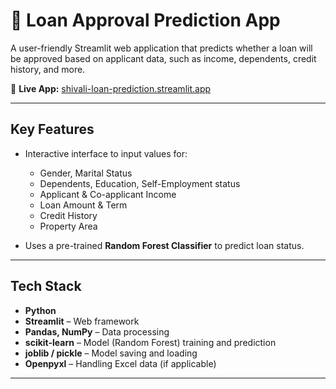 # 🏦 Loan Approval Prediction App

A user-friendly Streamlit web application that predicts whether a loan will be approved based on applicant data, such as income, dependents, credit history, and more.

🔗 **Live App:** [shivali-loan-prediction.streamlit.app](https://shivali-loan-prediction.streamlit.app/)

---

##  Key Features

- Interactive interface to input values for:
  - Gender, Marital Status
  - Dependents, Education, Self-Employment status
  - Applicant & Co-applicant Income
  - Loan Amount & Term
  - Credit History
  - Property Area

- Uses a pre-trained **Random Forest Classifier** to predict loan status.

---

##  Tech Stack

- **Python**
- **Streamlit** – Web framework
- **Pandas, NumPy** – Data processing
- **scikit-learn** – Model (Random Forest) training and prediction
- **joblib / pickle** – Model saving and loading
- **Openpyxl** – Handling Excel data (if applicable)

---




